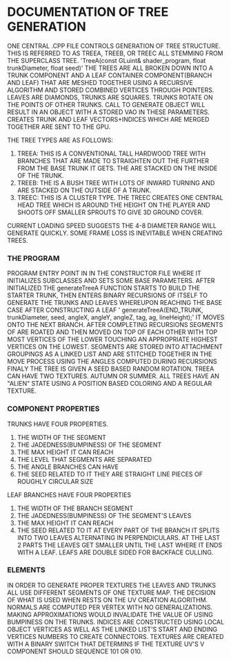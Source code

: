 # DOCUMENTATION OF TREE GENERATION

ONE CENTRAL .CPP FILE CONTROLS GENERATION OF TREE STRUCTURE. THIS IS REFERRED TO AS TREEA, TREEB, OR TREEC ALL STEMMING FROM THE SUPERCLASS TREE.
'TreeA(const GLuint& shader_program, float trunkDiameter, float seed)'
THE TREES ARE ALL BROKEN DOWN INTO A TRUNK COMPONENT AND A LEAF CONTAINER COMPONENT(BRANCH AND LEAF) THAT ARE MESHED TOGETHER USING A RECURSIVE ALGORITHM AND STORED COMBINED VERTICES THROUGH POINTERS. 
LEAVES ARE DIAMONDS, TRUNKS ARE SQUARES. TRUNKS ROTATE ON THE POINTS OF OTHER TRUNKS.
CALL TO GENERATE OBJECT WILL RESULT IN AN OBJECT WITH A STORED VAO IN THESE PARAMETERS.
CREATES TRUNK AND LEAF VECTORS+INDICES WHICH ARE MERGED TOGETHER ARE SENT TO THE GPU.

THE TREE TYPES ARE AS FOLLOWS:
1) TREEA: THIS IS A CONVENTIONAL TALL HARDWOOD TREE WITH BRANCHES THAT ARE MADE TO STRAIGHTEN OUT THE FURTHER FROM THE BASE TRUNK IT GETS. THE ARE STACKED ON THE INSIDE OF THE TRUNK.
2) TREEB: THE IS A BUSH TREE WITH LOTS OF INWARD TURNING AND ARE STACKED ON THE OUTSIDE OF A TRUNK.
3) TREEC: THIS IS A CLUSTER TYPE. THE TREEC CREATES ONE CENTRAL HEAD TREE WHICH IS AROUND THE HEIGHT ON THE PLAYER AND SHOOTS OFF SMALLER SPROUTS TO GIVE 3D GROUND COVER.

CURRENT LOADING SPEED SUGGESTS THE 4-8 DIAMETER RANGE WILL GENERATE QUICKLY. SOME FRAME LOSS IS INEVITABLE WHEN CREATING TREES.

### THE PROGRAM
PROGRAM ENTRY POINT IN IN THE CONSTRUCTOR FILE WHERE IT INITIALIZES SUBCLASSES AND SETS SOME BASE PARAMETERS.
AFTER INITIALIZED THE generateTreeA FUNCTION STARTS TO BUILD THE STARTER TRUNK, 
THEN ENTERS BINARY RECURSIONS OF ITSELF TO GENERATE THE TRUNKS AND LEAVES WHEREUPON REACHING THE BASE CASE AFTER CONSTRUCTING A LEAF '                  generateTreeA(END_TRUNK, trunkDiameter, seed, angleX, angleY, angleZ, tag, ag, lineHeight);' IT MOVES ONTO THE NEXT BRANCH. AFTER COMPLETING RECURSIONS SEGMENTS OF ARE ROATED AND THEN MOVED ON TOP OF EACH OTHER WITH TOP MOST VERTICES OF THE LOWER TOUCHING AN APPROPRIATE HIGHEST VERTICES ON THE LOWEST.
SEGMENTS ARE STORED INTO ATTACHMENT GROUPINGS AS A LINKED LIST AND ARE STITCHED TOGETHER IN THE MOVE PROCESS USING THE ANGLES COMPUTED DURING RECURSIONS
FINALY THE TREE IS GIVEN A SEED BASED RANDOM ROTATION.
TREEA CAN HAVE TWO TEXTURES. AUTUMN OR SUMMER. 
ALL TREES HAVE AN "ALIEN" STATE USING A POSITION BASED COLORING AND A REGULAR TEXTURE.

### COMPONENT PROPERTIES
TRUNKS HAVE FOUR PROPERTIES.
1) THE WIDTH OF THE SEGMENT
2) THE JADEDNESS(BUMPINESS) OF THE SEGMENT
3) THE MAX HEIGHT IT CAN REACH
4) THE LEVEL THAT SEGMENTS ARE SEPARATED
5) THE ANGLE BRANCHES CAN HAVE
6) THE SEED RELATED TO IT
THEY ARE STRAIGHT LINE PIECES OF ROUGHLY CIRCULAR SIZE
 
LEAF BRANCHES HAVE FOUR PROPERTIES
1) THE WIDTH OF THE BRANCH SEGMENT
2) THE JADEDNESS(BUMPINESS) OF THE SEGMENT'S LEAVES
3) THE MAX HEIGHT IT CAN REACH
4) THE SEED RELATED TO IT
AT EVERY PART OF THE BRANCH IT SPLITS  INTO TWO LEAVES ALTERNATING IN PERPENDICULARS.
AT THE LAST 2 PARTS THE LEAVES GET SMALLER UNTIL THE LAST WHERE IT ENDS WITH A LEAF.
LEAFS ARE DOUBLE SIDED FOR BACKFACE CULLING.

### ELEMENTS
IN ORDER TO GENERATE PROPER TEXTURES THE LEAVES AND TRUNKS ALL USE DIFFERENT SEGMENTS OF ONE TEXTURE MAP. THE DECISION OF WHAT IS USED WHEN RESTS ON THE UV CREATION ALGORITHM.
NORMALS ARE COMPUTED PER VERTEX WITH NO GENERALIZATIONS. MAKING APPROXIMATIONS WOULD INVALIDATE THE VALUE OF USING BUMPINESS ON THE TRUNKS.
INDICES ARE CONSTRUCTED USING LOCAL OBJECT VERTICES AS WELL AS THE LINKED LIST'S START AND ENDING VERTICES NUMBERS TO CREATE CONNECTORS.
TEXTURES ARE CREATED WITH A BINARY SWITCH THAT DETERMINS IF THE TEXTURE UV'S V COMPONENT SHOULD SEQUENCE 101 OR 010.